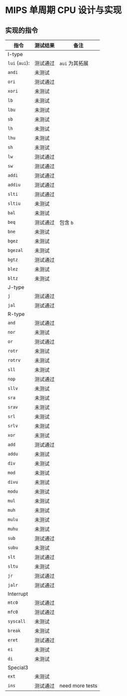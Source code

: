 # MIPS 单周期 CPU 设计与实现

## 实现的指令
| 指令           | 测试结果 | 备注            |
| -------------- | -------- | --------------- |
| I-type         |          |                 |
| `lui` (`aui`): | 测试通过 | `aui` 为其拓展  |
| `andi`         | 未测试   |                 |
| `ori`          | 测试通过 |                 |
| `xori`         | 未测试   |                 |
| `lb`           | 未测试   |                 |
| `lbu`          | 未测试   |                 |
| `sb`           | 未测试   |                 |
| `lh`           | 未测试   |                 |
| `lhu`          | 未测试   |                 |
| `sh`           | 未测试   |                 |
| `lw`           | 测试通过 |                 |
| `sw`           | 测试通过 |                 |
| `addi`         | 测试通过 |                 |
| `addiu`        | 测试通过 |                 |
| `slti`         | 测试通过 |                 |
| `sltiu`        | 未测试   |                 |
| `bal`          | 未测试   |                 |
| `beq`          | 测试通过 | 包含 `b`        |
| `bne`          | 未测试   |                 |
| `bgez`         | 未测试   |                 |
| `bgezal`       | 未测试   |                 |
| `bgtz`         | 测试通过 |                 |
| `blez`         | 未测试   |                 |
| `bltz`         | 未测试   |                 |
| J-type         |          |                 |
| `j`            | 测试通过 |                 |
| `jal`          | 测试通过 |                 |
| R-type         |          |                 |
| `and`          | 测试通过 |                 |
| `nor`          | 未测试   |                 |
| `or`           | 测试通过 |                 |
| `rotr`         | 未测试   |                 |
| `rotrv`        | 未测试   |                 |
| `sll`          | 未测试   |                 |
| `nop`          | 测试通过 |                 |
| `sllv`         | 未测试   |                 |
| `sra`          | 未测试   |                 |
| `srav`         | 未测试   |                 |
| `srl`          | 未测试   |                 |
| `srlv`         | 未测试   |                 |
| `xor`          | 未测试   |                 |
| `add`          | 测试通过 |                 |
| `addu`         | 未测试   |                 |
| `div`          | 未测试   |                 |
| `mod`          | 未测试   |                 |
| `divu`         | 未测试   |                 |
| `modu`         | 未测试   |                 |
| `mul`          | 未测试   |                 |
| `muh`          | 未测试   |                 |
| `mulu `        | 未测试   |                 |
| `muhu`         | 未测试   |                 |
| `sub`          | 测试通过 |                 |
| `subu`         | 未测试   |                 |
| `slt`          | 测试通过 |                 |
| `sltu`         | 未测试   |                 |
| `jr`           | 测试通过 |                 |
| `jalr`         | 测试通过 |                 |
| Interrupt      |          |                 |
| `mtc0`         | 测试通过 |                 |
| `mfc0`         | 测试通过 |                 |
| `syscall`      | 未测试   |                 |
| `break`        | 未测试   |                 |
| `eret`         | 测试通过 |                 |
| `ei`           | 未测试   |                 |
| `di`           | 未测试   |                 |
| Special3       |          |                 |
| `ext`          | 未测试   |                 |
| `ins`          | 测试通过 | need more tests |